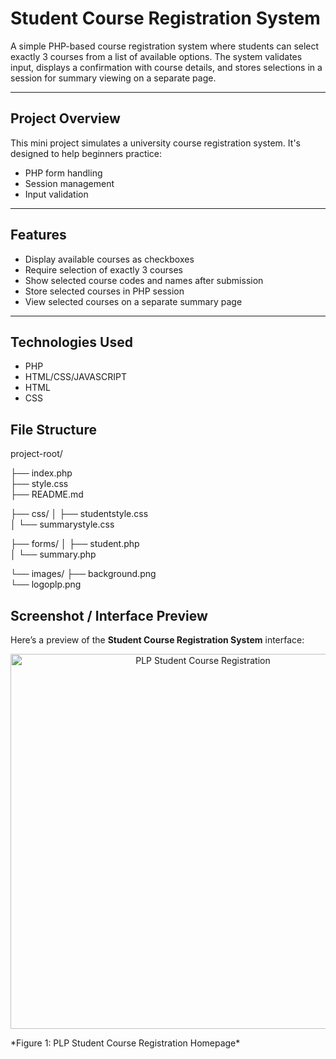 # Student Course Registration System

A simple PHP-based course registration system where students can select exactly 3 courses from a list of available options. The system validates input, displays a confirmation with course details, and stores selections in a session for summary viewing on a separate page.

---

## Project Overview

This mini project simulates a university course registration system. It's designed to help beginners practice:

- PHP form handling
- Session management
- Input validation

---

## Features

- Display available courses as checkboxes
- Require selection of exactly 3 courses
- Show selected course codes and names after submission
- Store selected courses in PHP session
- View selected courses on a separate summary page

---

## Technologies Used

- PHP
- HTML/CSS/JAVASCRIPT
- HTML
- CSS 

## File Structure

project-root/

├── index.php                
├── style.css                
├── README.md                

├── css/
│   ├── studentstyle.css     
│   └── summarystyle.css     

├── forms/
│   ├── student.php          
│   └── summary.php          

└── images/
    ├── background.png       
    └── logoplp.png          


## Screenshot / Interface Preview

Here’s a preview of the **Student Course Registration System** interface:


<p align="center">
  <img src="[https://i.imgur.com/yourImageId.png](https://imgur.com/xZy8AYF)" alt="PLP Student Course Registration" width="600">
</p>
*Figure 1: PLP Student Course Registration Homepage*

